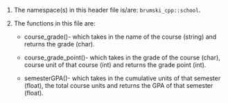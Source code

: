 1. The namespace(s) in this header file is/are: `brumski_cpp::school`.

2. The functions in this file are: 

   * course_grade()- which takes in the name of the course (string) and returns the grade (char).

   * course_grade_point()- which takes in the grade of the course (char), course unit of that course (int) and returns the grade point (int).

   * semesterGPA()- which takes in the cumulative units of that semester (float), the total course units and returns the GPA of that semester (float).
